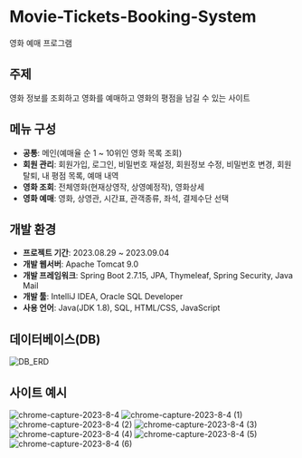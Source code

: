 # Movie-Tickets-Booking-System
영화 예매 프로그램
## 주제
영화 정보를 조회하고 영화를 예매하고 영화의 평점을 남길 수 있는 사이트
## 메뉴 구성
+ **공통**: 메인(예매율 순 1 ~ 10위인 영화 목록 조회)
+ **회원 관리**: 회원가입, 로그인, 비밀번호 재설정, 회원정보 수정, 비밀번호 변경, 회원탈퇴, 내 평점 목록, 예매 내역
+ **영화 조회**: 전체영화(현재상영작, 상영예정작), 영화상세
+ **영화 예매**: 영화, 상영관, 시간표, 관객종류, 좌석, 결제수단 선택
## 개발 환경
+ **프로젝트 기간**: 2023.08.29 ~ 2023.09.04
+ **개발 웹서버**: Apache Tomcat 9.0
+ **개발 프레임워크**: Spring Boot 2.7.15, JPA, Thymeleaf, Spring Security, Java Mail
+ **개발 툴**: IntelliJ IDEA, Oracle SQL Developer
+ **사용 언어**: Java(JDK 1.8), SQL, HTML/CSS, JavaScript
## 데이터베이스(DB)
![DB_ERD](https://github.com/gee1suu/movie/assets/80879666/20961385-628e-4b25-b122-9922cb9288c5)
## 사이트 예시
![chrome-capture-2023-8-4](https://github.com/gee1suu/movie/assets/80879666/522b4bee-591d-4af7-82fb-95ff3813272b)
![chrome-capture-2023-8-4 (1)](https://github.com/gee1suu/movie/assets/80879666/15b97b1e-4d8d-4d61-af55-9bbe88cd3992)
![chrome-capture-2023-8-4 (2)](https://github.com/gee1suu/movie/assets/80879666/b3ab89ee-ea40-4203-9eff-31cb9c6761ae)
![chrome-capture-2023-8-4 (3)](https://github.com/gee1suu/movie/assets/80879666/f155b3db-64cb-42df-885a-966211d17ea2)
![chrome-capture-2023-8-4 (4)](https://github.com/gee1suu/movie/assets/80879666/adb695af-78db-46ea-8e18-2f87494d9dbe)
![chrome-capture-2023-8-4 (5)](https://github.com/gee1suu/movie/assets/80879666/4821d7a8-8ed3-41ef-8601-d3dad1004436)
![chrome-capture-2023-8-4 (6)](https://github.com/gee1suu/movie/assets/80879666/3d210684-0a12-4bc3-947f-6f200dce839e)
